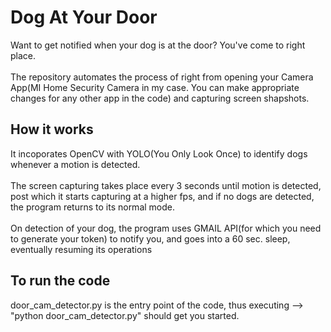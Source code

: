 # Dog At Your Door
Want to get notified when your dog is at the door? You've come to right place.<br><br>
The repository automates the process of right from opening your Camera App(MI Home Security Camera in my case. You can make appropriate changes for any other app in the code) and capturing screen shapshots.

## How it works
It incoporates OpenCV with YOLO(You Only Look Once) to identify dogs whenever a motion is detected.<br><br>
The screen capturing takes place every 3 seconds until motion is detected, post which it starts capturing at a higher fps, and if no dogs are detected, the program returns to its normal mode.<br><br>
On detection of your dog, the program uses GMAIL API(for which you need to generate your token) to notify you, and goes into a 60 sec. sleep, eventually resuming its operations

## To run the code
door_cam_detector.py is the entry point of the code, thus executing --> "python door_cam_detector.py" should get you started.
